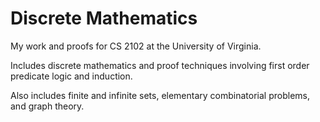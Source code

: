 # Discrete Mathematics

My work and proofs for CS 2102 at the University of Virginia.

Includes discrete mathematics and proof techniques involving first order predicate logic 
and induction. 

Also includes finite and infinite sets, elementary combinatorial problems, and graph theory.
